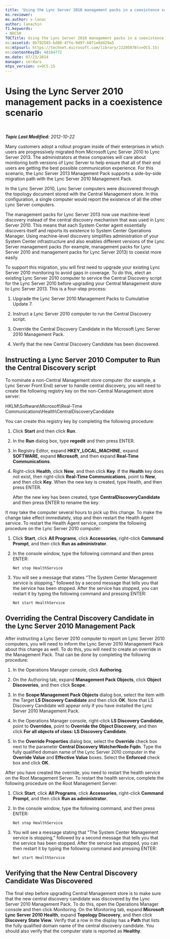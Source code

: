 ```yaml
---
title: 'Using the Lync Server 2010 management packs in a coexistence scenario'
ms.reviewer: 
ms.author: v-lanac
author: lanachin
f1.keywords:
- NOCSH
TOCTitle: Using the Lync Server 2010 management packs in a coexistence scenario
ms:assetid: 8b792503-bd88-47fe-9d97-b071e8d429a5
ms:mtpsurl: https://technet.microsoft.com/library/JJ205078(v=OCS.15)
ms:contentKeyID: 48184772
ms.date: 07/23/2014
manager: serdars
mtps_version: v=OCS.15
---
```


<div data-xmlns="http://www.w3.org/1999/xhtml">

<div class="topic" data-xmlns="http://www.w3.org/1999/xhtml" data-msxsl="urn:schemas-microsoft-com:xslt" data-cs="http://msdn.microsoft.com/en-us/">

<div data-asp="http://msdn2.microsoft.com/asp">

# Using the Lync Server 2010 management packs in a coexistence scenario

</div>

<div id="mainSection">

<div id="mainBody">

<span> </span>

_**Topic Last Modified:** 2012-10-22_

Many customers adopt a rollout program inside of their enterprises in which users are progressively migrated from Microsoft Lync Server 2010 to Lync Server 2013. The administrators at these companies will care about monitoring both versions of Lync Server to help ensure that all of their end users are getting the best possible communication experience. For this scenario, the Lync Server 2013 Management Pack supports a side-by-side migration path with the Lync Server 2010 Management Pack.

In the Lync Server 2010, Lync Server computers were discovered through the topology document stored with the Central Management store. In this configuration, a single computer would report the existence of all the other Lync Server computers.

The management packs for Lync Server 2013 now use machine-level discovery instead of the central discovery mechanism that was used in Lync Server 2010. This means that each System Center agent essentially discovers itself and reports its existence to System Center Operations Manager. Using machine-level discovery simplifies administration of your System Center infrastructure and also enables different versions of the Lync Server management packs (for example, management packs for Lync Server 2010 and management packs for Lync Server 2013) to coexist more easily.

To support this migration, you will first need to upgrade your existing Lync Server 2010 monitoring to avoid gaps in coverage. To do this, elect an existing Lync Server 2010 computer to service the Central Discovery script for the Lync Server 2010 before upgrading your Central Management store to Lync Server 2013. This is a four-step process:

1.  Upgrade the Lync Server 2010 Management Packs to Cumulative Update 7.

2.  Instruct a Lync Server 2010 computer to run the Central Discovery script.

3.  Override the Central Discovery Candidate in the Microsoft Lync Server 2010 Management Pack.

4.  Verify that the new Central Discovery Candidate has been discovered.

<div>

## Instructing a Lync Server 2010 Computer to Run the Central Discovery script

To nominate a non-Central Management store computer (for example, a Lync Server Front End) server to handle central discovery, you will need to create the following registry key on the non-Central Management store server:

HKLM\\Software\\Microsoft\\Real-Time Communications\\Health\\CentralDiscoveryCandidate

You can create this registry key by completing the following procedure:

1.  Click **Start** and then click **Run**.

2.  In the **Run** dialog box, type **regedit** and then press ENTER.

3.  In Registry Editor, expand **HKEY\_LOCAL\_MACHINE**, expand **SOFTWARE**, expand **Microsoft**, and then expand **Real-Time Communications**.

4.  Right-click **Health**, click **New**, and then click **Key**. If the **Health** key does not exist, then right-click **Real-Time Communications**, point to **New**, and then click **Key**. When the new key is created, type Health, and then press ENTER.
    
    After the new key has been created, type **CentralDiscoveryCandidate** and then press ENTER to rename the key.

It may take the computer several hours to pick up this change. To make the change take effect immediately, stop and then restart the Health Agent service. To restart the Health Agent service, complete the following procedure on the Lync Server 2010 computer:

1.  Click **Start**, click **All Programs**, click **Accessories**, right-click **Command Prompt**, and then click **Run as administrator**.

2.  In the console window, type the following command and then press ENTER:
    
        Net stop HealthService

3.  You will see a message that states "The System Center Management service is stopping," followed by a second message that tells you that the service has been stopped. After the service has stopped, you can restart it by typing the following command and pressing ENTER:
    
        Net start HealthService

</div>

<div>

## Overriding the Central Discovery Candidate in the Lync Server 2010 Management Pack

After instructing a Lync Server 2010 computer to report on Lync Server 2010 computers, you will need to inform the Lync Server 2010 Management Pack about this change as well. To do this, you will need to create an override in the Management Pack. That can be done by completing the following procedure:

1.  In the Operations Manager console, click **Authoring**.

2.  On the Authoring tab, expand **Management Pack Objects**, click **Object Discoveries**, and then click **Scope**.

3.  In the **Scope Management Pack Objects** dialog box, select the item with the Target **LS Discovery Candidate** and then click **OK**. Note that LS Discovery Candidate will appear only if you have installed the Lync Server 2010 Management Pack.

4.  In the Operations Manager console, right-click **LS Discovery Candidate**, point to **Overrides**, point to **Override the Object Discovery**, and then click **For all objects of class: LS Discovery Candidate**.

5.  In the **Override Properties** dialog box, select the **Override** check box next to the parameter **Central Discovery WatcherNode Fqdn**. Type the fully qualified domain name of the Lync Server 2010 computer in the **Override Value** and **Effective Value** boxes. Select the **Enforced** check box and click **OK**.

After you have created the override, you need to restart the health service on the Root Management Server. To restart the health service, complete the following procedure on the Root Management Server:

1.  Click **Start**, click **All Programs**, click **Accessories**, right-click **Command Prompt**, and then click **Run as administrator**.

2.  In the console window, type the following command, and then press ENTER:
    
        Net stop HealthService

3.  You will see a message stating that "The System Center Management service is stopping," followed by a second message that tells you that the service has been stopped. After the service has stopped, you can then restart it by typing the following command and pressing ENTER:
    
        Net start HealthService

</div>

<div>

## Verifying that the New Central Discovery Candidate Was Discovered

The final step before upgrading Central Management store is to make sure that the new central discovery candidate was discovered by the Lync Server 2010 Management Pack. To do this, open the Operations Manager console and then click Monitoring. On the Monitoring tab, expand **Microsoft Lync Server 2010 Health**, expand **Topology Discovery**, and then click **Discovery State View**. Verify that a row in the display has a **Path** that lists the fully qualified domain name of the central discovery candidate. You should also verify that the computer state is reported as **Healthy**.

</div>

</div>

<span> </span>

</div>

</div>

</div>

